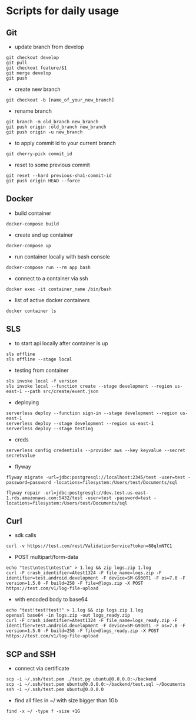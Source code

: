 # Scripts for daily usage


## Git
- update branch from develop
```
git checkout develop
git pull
git checkout feature/$1
git merge develop 
git push
```

- create new branch
```
git checkout -b [name_of_your_new_branch]
```

- rename branch
```
git branch -m old_branch new_branch
git push origin :old_branch new_branch
git push origin -u new_branch
```

- to apply commit id to your current branch
```
git cherry-pick commit_id
```

- reset to some previous commit
```
git reset --hard previous-sha1-commit-id
git push origin HEAD --force
```


## Docker
- build container
```
docker-compose build
```

- create and up container
```
docker-compose up
```

- run container locally with bash console
```
docker-compose run --rm app bash
```

- connect to a container via ssh
```
docker exec -it container_name /bin/bash
```

- list of active docker containers
```
docker container ls
```


## SLS
- to start api locally after container is up
```
sls offline
sls offline --stage local
```

- testing from container
```
sls invoke local -f version
sls invoke local --function create --stage development --region us-east-1 --path src/create/event.json
```

- deploying
```
serverless deploy --function sign-in --stage development --region us-east-1
serverless deploy --stage development --region us-east-1
serverless deploy --stage testing
```

- creds
```
serverless config credentials --provider aws --key keyvalue --secret secretvalue
```

- flyway
```
flyway migrate -url=jdbc:postgresql://localhost:2345/test -user=test -password=password -locations=filesystem:/Users/test/Documents/sql

flyway repair -url=jdbc:postgresql://dev.test.us-east-1.rds.amazonaws.com:5432/test -user=test -password=test -locations=filesystem:/Users/test/Documents/sql
```

## Curl
- sdk calls
```
curl -v https://test.com/rest/ValidationService?token=88qlmNTC1
```

- POST multipart/form-data
```
echo "test\ntest\ntest\n" > 1.log && zip logs.zip 1.log
curl -F crash_identifier=Atest1324 -F file_name=logs.zip -F identifier=test.android.development -F device=SM-G930T1 -F os=7.0 -F version=1.5.0 -F build=258 -F file=@logs.zip -X POST https://test.com/v1/log-file-upload
```

- with encoded body to base64
```
echo "test!test!test!" > 1.log && zip logs.zip 1.log
openssl base64 -in logs.zip -out logs_ready.zip
curl -F crash_identifier=Atest1324 -F file_name=logs_ready.zip -F identifier=test.android.development -F device=SM-G930T1 -F os=7.0 -F version=1.5.0 -F build=258 -F file=@logs_ready.zip -X POST https://test.com/v1/log-file-upload
```

## SCP and SSH
- connect via certificate
```
scp -i ~/.ssh/test.pem ./test.py ubuntu@0.0.0.0:~/backend
scp -i ~/.ssh/test.pem ubuntu@0.0.0.0:~/backend/test.sql ~/Documents
ssh -i ~/.ssh/test.pem ubuntu@0.0.0.0
```

- find all files in ~/ with size bigger than 1Gb
```
find -x ~/ -type f -size +1G
```




